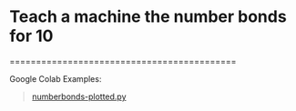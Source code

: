 # Teach a machine the number bonds for 10 #
===========================================

Google Colab Examples:
> [numberbonds-plotted.py](https://colab.research.google.com/drive/1VT8wlaRurIdTIV0aHpTCnFvDJZZr4jo3?usp=sharing)
